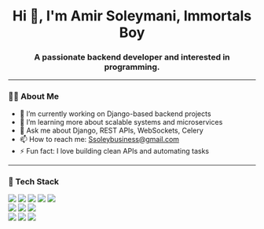 <h1 align="center">Hi 👋, I'm Amir Soleymani, Immortals Boy</h1>
<h3 align="center">A passionate backend developer and interested in programming.</h3>

---

### 🧑‍💻 About Me

- 🔭 I’m currently working on Django-based backend projects  
- 🌱 I’m learning more about scalable systems and microservices  
- 💬 Ask me about Django, REST APIs, WebSockets, Celery  
- 📫 How to reach me: Ssoleybusiness@gmail.com 
- ⚡ Fun fact: I love building clean APIs and automating tasks

---

### 🚀 Tech Stack

<p align="left">
  <img src="https://img.shields.io/badge/Python-3776AB?style=for-the-badge&logo=python&logoColor=white"/>
  <img src="https://img.shields.io/badge/Django-092E20?style=for-the-badge&logo=django&logoColor=white"/>
  <img src="https://img.shields.io/badge/Celery-%233781AB?style=for-the-badge&logo=celery&logoColor=white"/>
  <img src="https://img.shields.io/badge/Channels-44CC11?style=for-the-badge&logo=websockets&logoColor=white"/>
  <img src="https://img.shields.io/badge/DRF-ff1709?style=for-the-badge&logo=django&logoColor=white&label=REST%20Framework"/>
  <br/>
  <img src="https://img.shields.io/badge/JavaScript-F7DF1E?style=for-the-badge&logo=javascript&logoColor=black"/>
  <img src="https://img.shields.io/badge/HTML5-E34F26?style=for-the-badge&logo=html5&logoColor=white"/>
  <img src="https://img.shields.io/badge/CSS3-1572B6?style=for-the-badge&logo=css3&logoColor=white"/>
  <br/>
  <img src="https://img.shields.io/badge/Postman-FF6C37?style=for-the-badge&logo=postman&logoColor=white"/>
  <img src="https://img.shields.io/badge/Docker-2496ED?style=for-the-badge&logo=docker&logoColor=white"/>
  <img src="https://img.shields.io/badge/Git-F05032?style=for-the-badge&logo=git&logoColor=white"/>
</p
